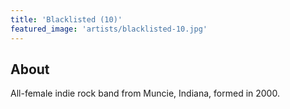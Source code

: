 ```yaml
---
title: 'Blacklisted (10)'
featured_image: 'artists/blacklisted-10.jpg'
---
```


## About

All-female indie rock band from Muncie, Indiana, formed in 2000.
